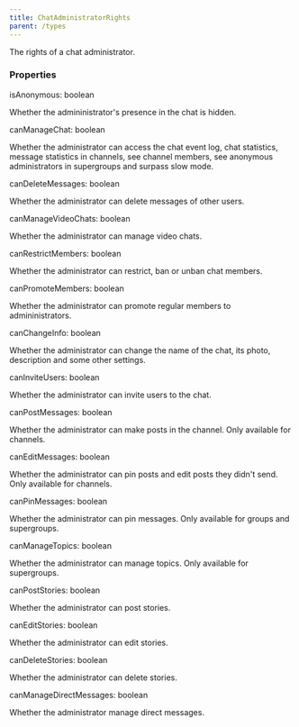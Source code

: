 ```yaml
---
title: ChatAdministratorRights
parent: /types
---
```


The rights of a chat administrator.

### Properties

<div class="flex flex-col gap-3"><div><div class="flex gap-2"><div class="font-mono p" id="p_isAnonymous" data-anchor><span class="font-bold">isAnonymous</span><span class="opacity-50">:</span> <span>boolean</span></div></div><div class="pl-3"><div class="no-margin">

Whether the admininistrator's presence in the chat is hidden.

</div></div></div><div><div class="flex gap-2"><div class="font-mono p" id="p_canManageChat" data-anchor><span class="font-bold">canManageChat</span><span class="opacity-50">:</span> <span>boolean</span></div></div><div class="pl-3"><div class="no-margin">

Whether the administrator can access the chat event log, chat statistics, message statistics in channels, see channel members, see anonymous administrators in supergroups and surpass slow mode.

</div></div></div><div><div class="flex gap-2"><div class="font-mono p" id="p_canDeleteMessages" data-anchor><span class="font-bold">canDeleteMessages</span><span class="opacity-50">:</span> <span>boolean</span></div></div><div class="pl-3"><div class="no-margin">

Whether the administrator can delete messages of other users.

</div></div></div><div><div class="flex gap-2"><div class="font-mono p" id="p_canManageVideoChats" data-anchor><span class="font-bold">canManageVideoChats</span><span class="opacity-50">:</span> <span>boolean</span></div></div><div class="pl-3"><div class="no-margin">

Whether the administrator can manage video chats.

</div></div></div><div><div class="flex gap-2"><div class="font-mono p" id="p_canRestrictMembers" data-anchor><span class="font-bold">canRestrictMembers</span><span class="opacity-50">:</span> <span>boolean</span></div></div><div class="pl-3"><div class="no-margin">

Whether the administrator can restrict, ban or unban chat members.

</div></div></div><div><div class="flex gap-2"><div class="font-mono p" id="p_canPromoteMembers" data-anchor><span class="font-bold">canPromoteMembers</span><span class="opacity-50">:</span> <span>boolean</span></div></div><div class="pl-3"><div class="no-margin">

Whether the administrator can promote regular members to admininistrators.

</div></div></div><div><div class="flex gap-2"><div class="font-mono p" id="p_canChangeInfo" data-anchor><span class="font-bold">canChangeInfo</span><span class="opacity-50">:</span> <span>boolean</span></div></div><div class="pl-3"><div class="no-margin">

Whether the administrator can change the name of the chat, its photo, description and some other settings.

</div></div></div><div><div class="flex gap-2"><div class="font-mono p" id="p_canInviteUsers" data-anchor><span class="font-bold">canInviteUsers</span><span class="opacity-50">:</span> <span>boolean</span></div></div><div class="pl-3"><div class="no-margin">

Whether the administrator can invite users to the chat.

</div></div></div><div><div class="flex gap-2"><div class="font-mono p" id="p_canPostMessages" data-anchor><span class="font-bold">canPostMessages</span><span class="opacity-50">:</span> <span>boolean</span></div></div><div class="pl-3"><div class="no-margin">

Whether the administrator can make posts in the channel. Only available for channels.

</div></div></div><div><div class="flex gap-2"><div class="font-mono p" id="p_canEditMessages" data-anchor><span class="font-bold">canEditMessages</span><span class="opacity-50">:</span> <span>boolean</span></div></div><div class="pl-3"><div class="no-margin">

Whether the administrator can pin posts and edit posts they didn't send. Only available for channels.

</div></div></div><div><div class="flex gap-2"><div class="font-mono p" id="p_canPinMessages" data-anchor><span class="font-bold">canPinMessages</span><span class="opacity-50">:</span> <span>boolean</span></div></div><div class="pl-3"><div class="no-margin">

Whether the administrator can pin messages. Only available for groups and supergroups.

</div></div></div><div><div class="flex gap-2"><div class="font-mono p" id="p_canManageTopics" data-anchor><span class="font-bold">canManageTopics</span><span class="opacity-50">:</span> <span>boolean</span></div></div><div class="pl-3"><div class="no-margin">

Whether the administrator can manage topics. Only available for supergroups.

</div></div></div><div><div class="flex gap-2"><div class="font-mono p" id="p_canPostStories" data-anchor><span class="font-bold">canPostStories</span><span class="opacity-50">:</span> <span>boolean</span></div></div><div class="pl-3"><div class="no-margin">

Whether the administrator can post stories.

</div></div></div><div><div class="flex gap-2"><div class="font-mono p" id="p_canEditStories" data-anchor><span class="font-bold">canEditStories</span><span class="opacity-50">:</span> <span>boolean</span></div></div><div class="pl-3"><div class="no-margin">

Whether the administrator can edit stories.

</div></div></div><div><div class="flex gap-2"><div class="font-mono p" id="p_canDeleteStories" data-anchor><span class="font-bold">canDeleteStories</span><span class="opacity-50">:</span> <span>boolean</span></div></div><div class="pl-3"><div class="no-margin">

Whether the administrator can delete stories.

</div></div></div><div><div class="flex gap-2"><div class="font-mono p" id="p_canManageDirectMessages" data-anchor><span class="font-bold">canManageDirectMessages</span><span class="opacity-50">:</span> <span>boolean</span></div></div><div class="pl-3"><div class="no-margin">

Whether the administrator manage direct messages.

</div></div></div></div>

